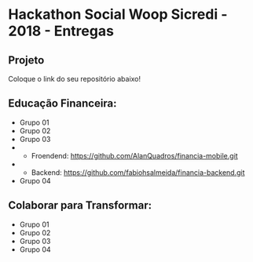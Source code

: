 # Hackathon Social Woop Sicredi - 2018 - Entregas

## Projeto

Coloque o link do seu repositório abaixo!

## Educação Financeira:

- Grupo 01
- Grupo 02
- Grupo 03
- - Froendend: https://github.com/AlanQuadros/financia-mobile.git
- - Backend: https://github.com/fabiohsalmeida/financia-backend.git
- Grupo 04


## Colaborar para Transformar:

- Grupo 01
- Grupo 02
- Grupo 03
- Grupo 04
